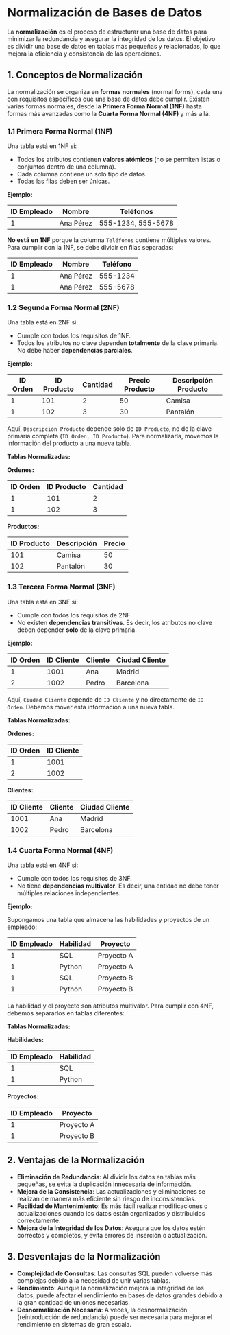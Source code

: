 # Normalización de Bases de Datos

La **normalización** es el proceso de estructurar una base de datos para minimizar la redundancia y asegurar la integridad de los datos. El objetivo es dividir una base de datos en tablas más pequeñas y relacionadas, lo que mejora la eficiencia y consistencia de las operaciones.

## 1. Conceptos de Normalización

La normalización se organiza en **formas normales** (normal forms), cada una con requisitos específicos que una base de datos debe cumplir. Existen varias formas normales, desde la **Primera Forma Normal (1NF)** hasta formas más avanzadas como la **Cuarta Forma Normal (4NF)** y más allá.

### 1.1 Primera Forma Normal (1NF)

Una tabla está en 1NF si:

- Todos los atributos contienen **valores atómicos** (no se permiten listas o conjuntos dentro de una columna).
- Cada columna contiene un solo tipo de datos.
- Todas las filas deben ser únicas.

**Ejemplo:**

| ID Empleado | Nombre    | Teléfonos          |
| ----------- | --------- | ------------------ |
| 1           | Ana Pérez | 555-1234, 555-5678 |

**No está en 1NF** porque la columna `Teléfonos` contiene múltiples valores. Para cumplir con la 1NF, se debe dividir en filas separadas:

| ID Empleado | Nombre    | Teléfono |
| ----------- | --------- | -------- |
| 1           | Ana Pérez | 555-1234 |
| 1           | Ana Pérez | 555-5678 |

### 1.2 Segunda Forma Normal (2NF)

Una tabla está en 2NF si:

- Cumple con todos los requisitos de 1NF.
- Todos los atributos no clave dependen **totalmente** de la clave primaria. No debe haber **dependencias parciales**.

**Ejemplo:**

| ID Orden | ID Producto | Cantidad | Precio Producto | Descripción Producto |
| -------- | ----------- | -------- | --------------- | -------------------- |
| 1        | 101         | 2        | 50              | Camisa               |
| 1        | 102         | 3        | 30              | Pantalón             |

Aquí, `Descripción Producto` depende solo de `ID Producto`, no de la clave primaria completa (`ID Orden, ID Producto`). Para normalizarla, movemos la información del producto a una nueva tabla.

**Tablas Normalizadas:**

**Ordenes:**

| ID Orden | ID Producto | Cantidad |
| -------- | ----------- | -------- |
| 1        | 101         | 2        |
| 1        | 102         | 3        |

**Productos:**

| ID Producto | Descripción | Precio |
| ----------- | ----------- | ------ |
| 101         | Camisa      | 50     |
| 102         | Pantalón    | 30     |

### 1.3 Tercera Forma Normal (3NF)

Una tabla está en 3NF si:

- Cumple con todos los requisitos de 2NF.
- No existen **dependencias transitivas**. Es decir, los atributos no clave deben depender **solo** de la clave primaria.

**Ejemplo:**

| ID Orden | ID Cliente | Cliente | Ciudad Cliente |
| -------- | ---------- | ------- | -------------- |
| 1        | 1001       | Ana     | Madrid         |
| 2        | 1002       | Pedro   | Barcelona      |

Aquí, `Ciudad Cliente` depende de `ID Cliente` y no directamente de `ID Orden`. Debemos mover esta información a una nueva tabla.

**Tablas Normalizadas:**

**Ordenes:**

| ID Orden | ID Cliente |
| -------- | ---------- |
| 1        | 1001       |
| 2        | 1002       |

**Clientes:**

| ID Cliente | Cliente | Ciudad Cliente |
| ---------- | ------- | -------------- |
| 1001       | Ana     | Madrid         |
| 1002       | Pedro   | Barcelona      |

### 1.4 Cuarta Forma Normal (4NF)

Una tabla está en 4NF si:

- Cumple con todos los requisitos de 3NF.
- No tiene **dependencias multivalor**. Es decir, una entidad no debe tener múltiples relaciones independientes.

**Ejemplo:**

Supongamos una tabla que almacena las habilidades y proyectos de un empleado:

| ID Empleado | Habilidad | Proyecto   |
| ----------- | --------- | ---------- |
| 1           | SQL       | Proyecto A |
| 1           | Python    | Proyecto A |
| 1           | SQL       | Proyecto B |
| 1           | Python    | Proyecto B |

La habilidad y el proyecto son atributos multivalor. Para cumplir con 4NF, debemos separarlos en tablas diferentes:

**Tablas Normalizadas:**

**Habilidades:**

| ID Empleado | Habilidad |
| ----------- | --------- |
| 1           | SQL       |
| 1           | Python    |

**Proyectos:**

| ID Empleado | Proyecto   |
| ----------- | ---------- |
| 1           | Proyecto A |
| 1           | Proyecto B |

## 2. Ventajas de la Normalización

- **Eliminación de Redundancia**: Al dividir los datos en tablas más pequeñas, se evita la duplicación innecesaria de información.
- **Mejora de la Consistencia**: Las actualizaciones y eliminaciones se realizan de manera más eficiente sin riesgo de inconsistencias.
- **Facilidad de Mantenimiento**: Es más fácil realizar modificaciones o actualizaciones cuando los datos están organizados y distribuidos correctamente.
- **Mejora de la Integridad de los Datos**: Asegura que los datos estén correctos y completos, y evita errores de inserción o actualización.

## 3. Desventajas de la Normalización

- **Complejidad de Consultas**: Las consultas SQL pueden volverse más complejas debido a la necesidad de unir varias tablas.
- **Rendimiento**: Aunque la normalización mejora la integridad de los datos, puede afectar el rendimiento en bases de datos grandes debido a la gran cantidad de uniones necesarias.
- **Desnormalización Necesaria**: A veces, la desnormalización (reintroducción de redundancia) puede ser necesaria para mejorar el rendimiento en sistemas de gran escala.
